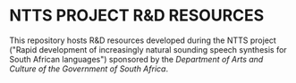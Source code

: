 NTTS PROJECT R&D RESOURCES
==========================

This repository hosts R&D resources developed during the NTTS project ("Rapid development of increasingly natural sounding speech synthesis for South African languages") sponsored by the _Department of Arts and Culture of the Government of South Africa_.
